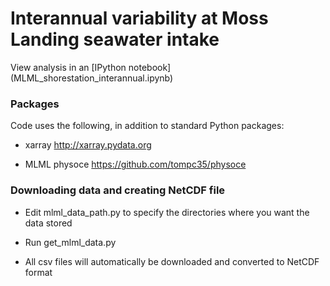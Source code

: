 # Interannual variability at Moss Landing seawater intake

View analysis in an [IPython notebook] (MLML_shorestation_interannual.ipynb)

### Packages

Code uses the following, in addition to standard Python packages:

* xarray http://xarray.pydata.org

* MLML physoce https://github.com/tompc35/physoce

### Downloading data and creating NetCDF file

* Edit mlml_data_path.py to specify the directories where you want the data stored

* Run get_mlml_data.py

* All csv files will automatically be downloaded and converted to NetCDF format